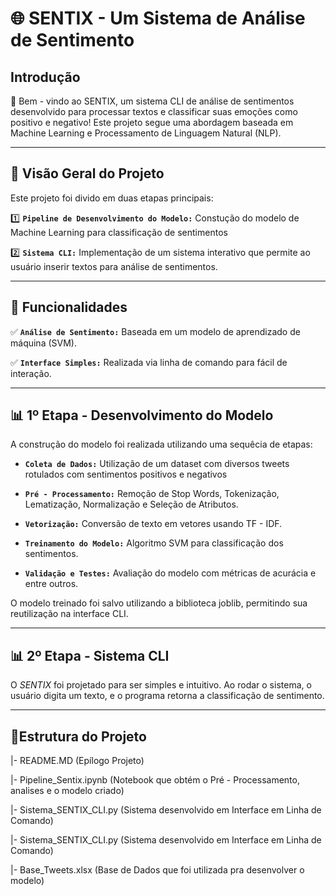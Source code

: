 #  🌐 **SENTIX - Um Sistema de Análise de Sentimento**

## **Introdução**

🌟 Bem - vindo ao SENTIX, um sistema CLI de análise de sentimentos desenvolvido para processar textos e classificar suas emoções como positivo e negativo! Este projeto segue uma abordagem baseada em Machine Learning e Processamento de Linguagem Natural (NLP).

---

## 📌 **Visão Geral do Projeto**
Este projeto foi divido em duas etapas principais:

  1️⃣ **`Pipeline de Desenvolvimento do Modelo:`** Constução do modelo de Machine Learning para classificação de sentimentos

  2️⃣ **`Sistema CLI:`** Implementação de um sistema interativo que permite ao usuário inserir textos para análise de sentimentos.

---

## 🚀 **Funcionalidades**

  ✅ **`Análise de Sentimento:`** Baseada em um modelo de aprendizado de máquina (SVM).

  ✅ **`Interface Simples:`** Realizada via linha de comando para fácil de interação.

---

## 📊 1º Etapa - Desenvolvimento do Modelo
A construção do modelo foi realizada utilizando uma sequêcia de etapas:

* **`Coleta de Dados:`** Utilização de um dataset com diversos tweets rotulados com sentimentos positivos e negativos

* **`Pré - Processamento:`** Remoção de Stop Words, Tokenização, Lematização, Normalização e Seleção de Atributos.

* **`Vetorização:`** Conversão de texto em vetores usando TF - IDF.

* **`Treinamento do Modelo:`** Algoritmo SVM para classificação dos sentimentos.

* **`Validação e Testes:`** Avaliação do modelo com métricas de acurácia e entre outros.

O modelo treinado foi salvo utilizando a biblioteca joblib, permitindo sua reutilização na interface CLI.

---

## 📊 2º Etapa - Sistema CLI

O *SENTIX* foi projetado para ser simples e intuitivo. Ao rodar o sistema, o usuário digita um texto, e o programa retorna a classificação de sentimento.

---

## 📂**Estrutura do Projeto**
|- README.MD (Epílogo Projeto)

|- Pipeline_Sentix.ipynb (Notebook que obtém o Pré - Processamento, analises e o modelo criado)

|- Sistema_SENTIX_CLI.py (Sistema desenvolvido em Interface em Linha de Comando)

|- Sistema_SENTIX_CLI.py (Sistema desenvolvido em Interface em Linha de Comando)

|- Base_Tweets.xlsx (Base de Dados que foi utilizada pra desenvolver o modelo)

